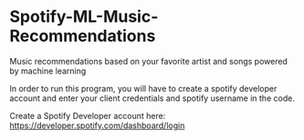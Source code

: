 # Spotify-ML-Music-Recommendations
Music recommendations based on your favorite artist and songs powered by machine learning

In order to run this program, you will have to create a spotify developer account and enter your client credentials and
spotify username in the code.

Create a Spotify Developer account here: https://developer.spotify.com/dashboard/login
